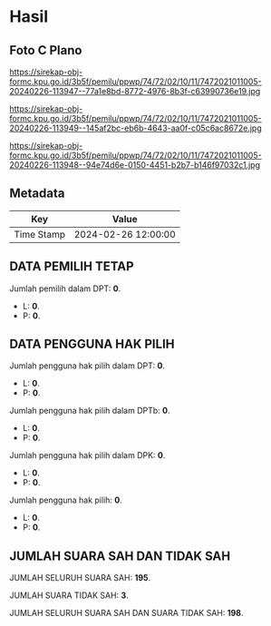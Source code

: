 # Hasil

## Foto C Plano

https://sirekap-obj-formc.kpu.go.id/3b5f/pemilu/ppwp/74/72/02/10/11/7472021011005-20240226-113947--77a1e8bd-8772-4976-8b3f-c63990736e19.jpg

https://sirekap-obj-formc.kpu.go.id/3b5f/pemilu/ppwp/74/72/02/10/11/7472021011005-20240226-113949--145af2bc-eb6b-4643-aa0f-c05c6ac8672e.jpg

https://sirekap-obj-formc.kpu.go.id/3b5f/pemilu/ppwp/74/72/02/10/11/7472021011005-20240226-113948--94e74d6e-0150-4451-b2b7-b146f97032c1.jpg


## Metadata

| Key        | Value               |
| ---------- | ------------------- |
| Time Stamp | 2024-02-26 12:00:00 |


## DATA PEMILIH TETAP

Jumlah pemilih dalam DPT: **0**.
 * L: **0**.
 * P: **0**.

## DATA PENGGUNA HAK PILIH

Jumlah pengguna hak pilih dalam DPT: **0**.
 * L: **0**.
 * P: **0**.

Jumlah pengguna hak pilih dalam DPTb: **0**.
 * L: **0**.
 * P: **0**.

Jumlah pengguna hak pilih dalam DPK: **0**.
 * L: **0**.
 * P: **0**.

Jumlah pengguna hak pilih: **0**.
 * L: **0**.
 * P: **0**.

## JUMLAH SUARA SAH DAN TIDAK SAH

JUMLAH SELURUH SUARA SAH: **195**.

JUMLAH SUARA TIDAK SAH: **3**.

JUMLAH SELURUH SUARA SAH DAN SUARA TIDAK SAH: **198**.



